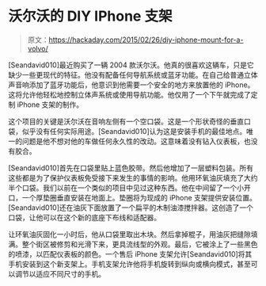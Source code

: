 # 沃尔沃的 DIY IPhone 支架

> 原文：<https://hackaday.com/2015/02/26/diy-iphone-mount-for-a-volvo/>

[Seandavid010]最近购买了一辆 2004 款沃尔沃。他真的很喜欢这辆车，只是它缺少一些更现代的特征。他没有配备任何导航系统或蓝牙功能。在自己给普通立体声音响添加了蓝牙功能后，他意识到他需要一个安全的地方来放置他的 iPhone。这将允许他轻松地控制立体声系统或使用导航功能。他仅用了一个下午就完成了定制 iPhone 支架的制作。

这个项目的关键是沃尔沃在音响左侧有一个空口袋。这是一个形状奇怪的垂直口袋，似乎没有任何实际用途。[Seandavid010]认为这是安装手机的最佳地点。唯一的问题是他不想对他的车做任何永久性的改动。这意味着没有钻入仪表板，也没有胶合。

[Seandavid010]首先在口袋里贴上蓝色胶带。然后他增加了一层塑料包装。所有这些都是为了保护仪表板免受接下来发生的事情的影响。他用环氧油灰填充了大约半个口袋。我们以前在一个类似的项目中见过这种东西。他在中间留了一个小开口，一个厚垫圈垂直安装在地面上。垫圈将为现成的 iPhone 支架提供安装位置。[Seandavid010]还在油灰下面放置了一个扁平的木制油漆搅拌器。这创造了一个口袋，让他可以在这个新的底座下布线和适配器。

让环氧油灰固化一小时后，他从口袋里取出木块。然后拿掉棍子，用油灰把缝隙填满。整个街区被修剪和光滑下来，更具流线型的外观。最后，它被涂上了一些黑色的喷漆，以匹配仪表板的颜色。一个售后 iPhone 支架允许[Seandavid010]将其手机安装到这个新支架上。手机支架允许他将手机旋转到纵向或横向模式，甚至可以调节以适应不同尺寸的手机。